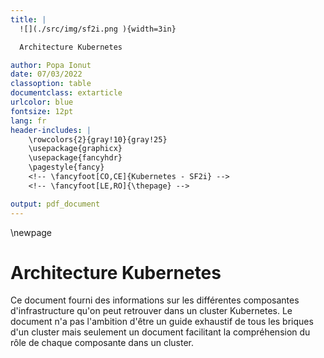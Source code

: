 ```yaml
---
title: | 
  ![](./src/img/sf2i.png ){width=3in}

  Architecture Kubernetes

author: Popa Ionut
date: 07/03/2022
classoption: table
documentclass: extarticle
urlcolor: blue
fontsize: 12pt
lang: fr
header-includes: |
    \rowcolors{2}{gray!10}{gray!25}
    \usepackage{graphicx}
    \usepackage{fancyhdr}
    \pagestyle{fancy}
    <!-- \fancyfoot[CO,CE]{Kubernetes - SF2i} -->
    <!-- \fancyfoot[LE,RO]{\thepage} -->

output: pdf_document
---
```

\newpage

# Architecture Kubernetes

Ce document fourni des informations sur les différentes composantes d'infrastructure qu'on peut 
retrouver dans un cluster Kubernetes. Le document n'a pas l'ambition d'être un guide exhaustif de tous
les briques d'un cluster mais seulement un document facilitant la compréhension du rôle de chaque 
composante dans un cluster.

##  

